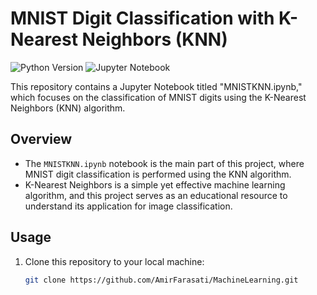 # MNIST Digit Classification with K-Nearest Neighbors (KNN)

![Python Version](https://img.shields.io/badge/python-v3.7+-blue.svg)
![Jupyter Notebook](https://img.shields.io/badge/jupyter-notebook-orange.svg)

This repository contains a Jupyter Notebook titled "MNISTKNN.ipynb," which focuses on the classification of MNIST digits using the K-Nearest Neighbors (KNN) algorithm.

## Overview

- The `MNISTKNN.ipynb` notebook is the main part of this project, where MNIST digit classification is performed using the KNN algorithm.
- K-Nearest Neighbors is a simple yet effective machine learning algorithm, and this project serves as an educational resource to understand its application for image classification.

## Usage

1. Clone this repository to your local machine:

   ```bash
   git clone https://github.com/AmirFarasati/MachineLearning.git
